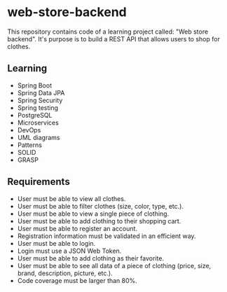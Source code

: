 # web-store-backend

This repository contains code of a learning project called: "Web store backend".
It's purpose is to build a REST API that allows users to shop for clothes.

## Learning

- Spring Boot
- Spring Data JPA
- Spring Security
- Spring testing
- PostgreSQL
- Microservices
- DevOps
- UML diagrams
- Patterns
- SOLID
- GRASP

## Requirements
- User must be able to view all clothes.
- User must be able to filter clothes (size, color, type, etc.).
- User must be able to view a single piece of clothing.
- User must be able to add clothing to their shopping cart.
- User must be able to register an account.
- Registration information must be validated in an efficient way.
- User must be able to login.
- Login must use a JSON Web Token.
- User must be able to add clothing as their favorite.
- User must be able to see all data of a piece of clothing (price, size, brand, description, picture, etc.).
- Code coverage must be larger than 80%.
